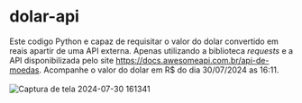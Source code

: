 # dolar-api
Este codigo Python e capaz de requisitar o valor do dolar convertido em reais apartir de uma API externa.
Apenas utilizando a biblioteca *requests* e a API disponibilizada pelo site https://docs.awesomeapi.com.br/api-de-moedas.
Acompanhe o valor do dolar em R$ do dia 30/07/2024 as 16:11. <br> <br>
![Captura de tela 2024-07-30 161341](https://github.com/user-attachments/assets/493c5be3-c9bd-456f-80a5-43fb88b811b6)
